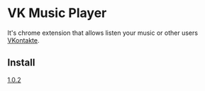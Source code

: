 VK Music Player
=============

It's  chrome extension that allows listen your music or other users [VKontakte](http://vk.com/).

## Install
[1.0.2](https://chrome.google.com/webstore/detail/vk-music-player/ealjjeaapaifdfmlgglpkkjdgkpniaeg)



